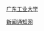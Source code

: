 <p><a href="http://www.gdut.edu.cn" target="_blank">广东工业大学</a></p>
<p><a href="http://news.gdut.edu.cn" target="_blank">新闻通知网</a></p>